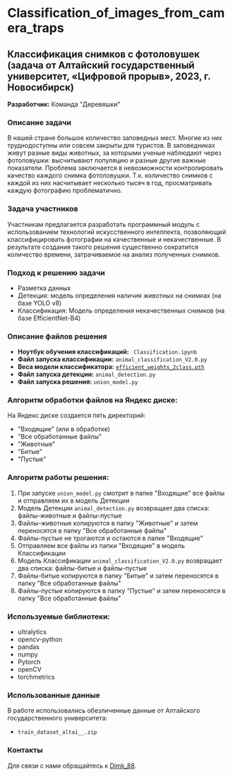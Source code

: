 # Classification_of_images_from_camera_traps

## Классификация снимков с фотоловушек (задача от Алтайский государственный университет, «Цифровой прорыв», 2023, г. Новосибирск)

**Разработчик:** Команда "Деревяшки"

### Описание задачи
В нашей стране большое количество заповедных мест. Многие из них труднодоступны или совсем закрыты для туристов. В заповедниках живут разные виды животных, за которыми ученые наблюдают через фотоловушки:  высчитывают популяцию и разные другие важные показатели. Проблема заключается в невозможности контролировать качество каждого снимка фотоловушки. Т.к. количество снимков с каждой из них насчитывает несколько тысяч в год, просматривать каждую фотографию проблематично.

### Задача участников
Участникам предлагается разработать программный модуль с использованием технологий искусственного интеллекта, позволяющий классифицировать фотографии на качественные и некачественные. В результате создания такого решения существенно сократится количество времени, затрачиваемое на анализ полученных снимков.

### Подход к решению задачи
- Разметка данных
- Детекция: модель определения наличия животных на снимках (на базе YOLO v8)
- Классификация: Модель определения некачественных снимков (на базе EfficientNet-B4)


### Описание файлов решения
- **Ноутбук обучения классификаций:** ` Classification.ipynb`
- **Файл запуска классификации:** `animal_classification_V2.0.py`
- **Веса модели классификатора:** [`efficient_weights_2class.pth`](https://drive.google.com/file/d/1Bg64U-N3xaErTU4E-DzYvycGwCsX5krh/view?usp=sharing)
- **Файл запуска детекции:** `animal_detection.py`
- **Файл запуска решения:** `union_model.py`

### Алгоритм обработки файлов на Яндекс диске:
На Яндекс диске создается пять директорий:
- "Входящие" (или в обработке)
- "Все обработанные файлы"
- "Животные"
- "Битые"
- "Пустые"

### Алгоритм работы решения:
1. При запуске `union_model.py` смотрит  в папке "Входящие" все файлы и отправляем их в модель Детекции
2. Модель Детекции `animal_detection.py` возвращает два списка: файлы-животные и файлы-пустые
3. Файлы-животные копируются в папку "Животные" и затем переносятся в папку  "Все обработанные файлы"
4. Файлы-пустые не трогаются и остаются в папке "Входящие"
5. Отправляем все файлы из папки "Входящие" в модель Классификации
6. Модель Классификации `animal_classification_V2.0.py` возвращает два списка: файлы-битые и файлы-пустые
7. Файлы-битые копируются в папку "Битые" и затем переносятся в папку  "Все обработанные файлы"
8. Файлы-пустые копируются в папку "Пустые" и затем переносятся в папку  "Все обработанные файлы"



### Используемые библиотеки:
- ultralytics
- opencv-python
- pandas
- numpy
- Pytorch
- openCV
- torchmetrics

### Использованные данные
В работе использовались обезличенные данные от Алтайского государственного университета:
- ` train_dataset_altai__.zip `

### Контакты
Для связи с нами обращайтесь к [Dimk_88](https://t.me/Dimk_88).
